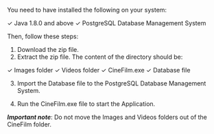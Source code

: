 You need to have installed the following on your system:

✓ Java 1.8.0 and above
✓ PostgreSQL Database Management System

Then, follow these steps:

1. Download the zip file.
2. Extract the zip file. The content of the directory should be:

✓ Images folder
✓ Videos folder
✓ CineFilm.exe
✓ Database file

3. Import the Database file to the PostgreSQL Database Management System.

4. Run the CineFilm.exe file to start the Application.


*****Important note*****: Do not move the Images and Videos folders out of the CineFilm folder.
